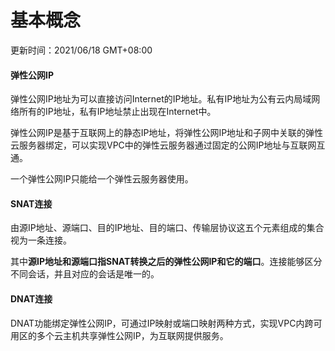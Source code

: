 # 基本概念

更新时间：2021/06/18 GMT+08:00



#### 弹性公网IP

弹性公网IP地址为可以直接访问Internet的IP地址。私有IP地址为公有云内局域网络所有的IP地址，私有IP地址禁止出现在Internet中。

弹性公网IP是基于互联网上的静态IP地址，将弹性公网IP地址和子网中关联的弹性云服务器绑定，可以实现VPC中的弹性云服务器通过固定的公网IP地址与互联网互通。

一个弹性公网IP只能给一个弹性云服务器使用。

#### SNAT连接

由源IP地址、源端口、目的IP地址、目的端口、传输层协议这五个元素组成的集合视为一条连接。

其中**源IP地址和源端口指SNAT转换之后的弹性公网IP和它的端口**。连接能够区分不同会话，并且对应的会话是唯一的。

#### DNAT连接

DNAT功能绑定弹性公网IP，可通过IP映射或端口映射两种方式，实现VPC内跨可用区的多个云主机共享弹性公网IP，为互联网提供服务。